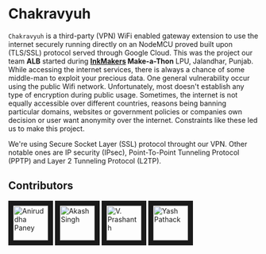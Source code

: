 # Chakravyuh
`Chakravyuh` is a third-party (VPN) WiFi enabled gateway extension to use the internet securely running directly on an NodeMCU proved built upon (TLS/SSL) protocol served through Google Cloud. This was the project our team **ALB** started during **[InkMakers](http://www.inktalks.com/makers2018) Make-a-Thon** LPU, Jalandhar, Punjab.  
While accessing the internet services, there is always a chance of some middle-man to exploit your precious data. One general vulnerability occur using the public Wifi network. Unfortunately, most doesn't establish any type of encryption during public usage. Sometimes, the internet is not equally accessible over different countries, reasons being banning particular domains, websites or government policies or companies own decision or user want anonymity over the internet. Constraints like these led us to make this project.  
  
We're using Secure Socket Layer (SSL) protocol throught our VPN. Other notable ones are IP security (IPsec), Point-To-Point Tunneling Protocol (PPTP) and Layer 2 Tunneling Protocol (L2TP).

## Contributors

<a href="../../../../aniruddha0pandey" target="_blank"><img src="https://avatars1.githubusercontent.com/u/31156696?s=460&v=4" 
alt="Aniruddha Paney" width="70" height="70" border="10" /></a> <a href="../../../../kabir55" target="_blank"><img src="https://avatars0.githubusercontent.com/u/31276824?s=400&v=4" alt="Akash Singh" width="70" height="70" border="10" /></a> <a href="../../../../prashanth" target="_blank"><img src="https://avatars3.githubusercontent.com/u/4563034?s=400&v=4" alt="V. Prashanth" width="70" height="70" border="10" /></a> <a href="../../../../yashpathack" target="_blank"><img src="https://avatars3.githubusercontent.com/u/31958105?s=400&v=4" alt="Yash Pathack" width="70" height="70" border="10" /></a>

